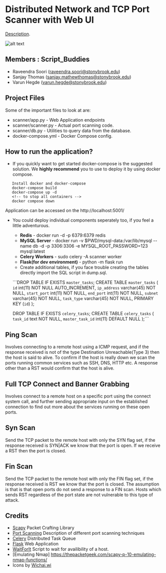 # Distributed Network and TCP Port Scanner with Web UI

[Description](https://www.securitee.org/teaching/cse509/projects/project2.html).

![alt text](https://github.com/sooriravindra/Port-Scanner/blob/master/BlockDiagram.png)

## Members : Script\_Buddies
* Raveendra Soori (raveendra.soori@stonybrook.edu)
* Sanjay Thomas (sanjay.mathewthomas@stonybrook.edu)
* Varun Hegde (varun.hegde@stonybrook.edu)

## Project Files

Some of the important files to look at are:

- scanner/app.py - Web Application endpoints
- scanner/scanner.py - Actual port scanning code.
- scanner/db.py - Utilities to query data from the database.
- docker-compose.yml - Docker Compose config.
  
## How to run the application?

- If you quickly want to get started docker-compose is the suggested solution. We **highly recommend** you to use to deploy it by using docker compose.

```
   Install docker and docker-compose
   docker-compose build
   docker-compose up -d
   <!-- to stop all containers -->
   docker compose down
```

  Application can be accessed on the http://localhost:5001/

- You could deploy individual components seperately too, if you feel a little adventurous.

  - **Redis** - docker run -d -p 6379:6379 redis
  - **MySQL Server** - docker run -v $PWD/mysql-data:/var/lib/mysql --name db -d -p 3306:3306 -e MYSQL_ROOT_PASSWORD=123 mysql:latest
  - **Celery Workers** - sudo celery -A scanner worker
  - **Flask(for dev environment)** - python -m flask run
  - Create additional tables, if you face trouble creating the tables directly import the SQL script in dump.sql.
  
  ```DROP TABLE IF EXISTS `master_tasks`;
      CREATE TABLE `master_tasks` (
        `id` int(11) NOT NULL AUTO_INCREMENT,
        `ip_address` varchar(45) NOT NULL,
        `start_port` int(11) NOT NULL,
        `end_port` int(11) NOT NULL,
        `subnet` varchar(45) NOT NULL,
        `task_type` varchar(45) NOT NULL,
        PRIMARY KEY (`id`)
    );

  DROP TABLE IF EXISTS `celery_tasks`;
   CREATE TABLE `celery_tasks` (
    `task_id` text NOT NULL,
    `master_task_id` int(11) DEFAULT NULL
  );```


## Ping Scan

Involves connecting to a remote host using a ICMP request, and if the response received is not of the type Destination Unreachable(Type 3) then the host is said to alive. To confirm if the host is really down we  scan the ports running common services such as SSH, DNS, HTTP etc. A response other than a RST would confirm that the host is alive.

## Full TCP Connect and Banner Grabbing

Involves connect to a remote host on a specific port using the connect system call, and further sending appropriate input on the established connection to find out more about the services running on these open ports.

## Syn Scan

Send the TCP packet to the remote host with only the SYN flag set, if the response received is SYN|ACK we know that the port is open. If we receive a RST then the port is closed. 

## Fin Scan

Send the TCP packet to the remote host with only the FIN flag set, if the response received is RST we know that the port is closed. The assumption is that is that open ports do not send a response to a FIN scan. Hosts which sends RST regardless of the port state are not vulnerable to this type of attack.  


## Credits

* [Scapy](https://scapy.net/) Packet Crafting Library
* [Port Scanning](https://nmap.org/nmap_doc.html) Description of different port scanning techniques
* [Celery](http://www.celeryproject.org/) Distributed Task Queue
* [Flask](http://flask.pocoo.org/) Web Application
* [WaitForIt](https://github.com/vishnubob/wait-for-it) Script to wait for availibility of a host.
* [Emulating Nmap] https://thepacketgeek.com/scapy-p-10-emulating-nmap-functions/
* Icons by [Wichai.wi](https://www.flaticon.com/authors/wichaiwi)

